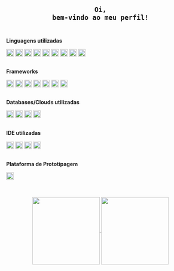 ## <div align="center"><code>Oi, bem-vindo ao meu perfil!</code></div><br>

**Linguagens utilizadas**
 
<div style="display: inline_block">
  <img align="center" height="20px" alt="HTML" src="https://img.shields.io/badge/HTML5-E34F26?style=for-the-badge&logo=html5&logoColor=white">
  <img align="center" height="20px" alt="CSS" src="https://img.shields.io/badge/CSS3-1572B6?style=for-the-badge&logo=css3&logoColor=white">
  <img align="center" height="20px" alt="JavaScript" src="https://img.shields.io/badge/JavaScript-323330?style=for-the-badge&logo=javascript&logoColor=F7DF1E">
  <img align="center" height="20px" alt="Java" src="https://img.shields.io/badge/Java-ED8B00?style=for-the-badge&logo=java&logoColor=white">
  <img align="center" height="20px" alt="Kotlin" src="https://img.shields.io/badge/Kotlin-0095D5?&style=for-the-badge&logo=kotlin&logoColor=white">
  <img align="center" height="20px" alt="Swift" src="https://img.shields.io/badge/Swift-FA7343?style=for-the-badge&logo=swift&logoColor=white">
  <img align="center" height="20px" alt="JSON" src="https://img.shields.io/badge/json-5E5C5C?style=for-the-badge&logo=json&logoColor=white">
  <img align="center" height="20px" alt="C" src="https://img.shields.io/badge/C-00599C?style=for-the-badge&logo=c&logoColor=white">
  <img align="center" height="20px" alt="C++" src="https://img.shields.io/badge/C%2B%2B-00599C?style=for-the-badge&logo=c%2B%2B&logoColor=white">
</div><br>

**Frameworks**

<div style="display: inline_block">
  <img align="center" height="20px" alt="Git" src="https://img.shields.io/badge/Git-F05032?style=for-the-badge&logo=git&logoColor=white">  
  <img align="center" height="20px" alt="Angular" src="https://img.shields.io/badge/Angular-DD0031?style=for-the-badge&logo=angular&logoColor=white">
  <img align="center" height="20px" alt="Chart.js" src="https://img.shields.io/badge/Chart.js-FF6384?style=for-the-badge&logo=chartdotjs&logoColor=white">
  <img align="center" height="20px" alt="Spring" src="https://img.shields.io/badge/Spring-6DB33F?style=for-the-badge&logo=spring&logoColor=white">
  <!-- 
  <img align="center" height="20px" alt="Gradle" src="https://img.shields.io/badge/gradle-02303A?style=for-the-badge&logo=gradle&logoColor=white">
  <img align="center" height="20px" alt="Maven" src="https://img.shields.io/badge/apache_maven-C71A36?style=for-the-badge&logo=apachemaven&logoColor=white">
  -->
  <img align="center" height="20px" alt="Postman" src="https://img.shields.io/badge/Postman-FF6C37?style=for-the-badge&logo=Postman&logoColor=white">
  <img align="center" height="20px" alt="PowerShell" src="https://img.shields.io/badge/PowerShell-5391FE?style=for-the-badge&logo=PowerShell&logoColor=white">
  <img align="center" height="20px" alt="Docker" src="https://img.shields.io/badge/Docker-2CA5E0?style=for-the-badge&logo=docker&logoColor=white">
</div><br>

**Databases/Clouds utilizadas**

<div style="display: inline_block">
  <img align="center" height="20px" alt="MySQL" src="https://img.shields.io/badge/MySQL-00000F?style=for-the-badge&logo=mysql&logoColor=white">
  <img align="center" height="20px" alt="PostgreSQL" src="https://img.shields.io/badge/PostgreSQL-316192?style=for-the-badge&logo=postgresql&logoColor=white">
  <img align="center" height="20px" alt="MicrosoftSQL" src="https://img.shields.io/badge/Microsoft%20SQL%20Sever-CC2927?style=for-the-badge&logo=microsoft%20sql%20server&logoColor=white">
  <img align="center" height="20px" alt="Azure" src="https://img.shields.io/badge/microsoft%20azure-0089D6?style=for-the-badge&logo=microsoft-azure&logoColor=white">
</div><br>

**IDE utilizadas**

<div style="display: inline_block">
  <img align="center" height="20px" alt="VSCode" src="https://img.shields.io/badge/Visual_Studio_Code-0078D4?style=for-the-badge&logo=visual%20studio%20code&logoColor=white">
  <img align="center" height="20px" alt="Intellij" src="https://img.shields.io/badge/IntelliJIDEA-000000.svg?style=for-the-badge&logo=intellij-idea&logoColor=white">
  <img align="center" height="20px" alt="Xcode" src="https://img.shields.io/badge/Xcode-007ACC?style=for-the-badge&logo=Xcode&logoColor=white">
  <img align="center" height="20px" alt="Arduino IDE" src="https://img.shields.io/badge/Arduino_IDE-00979D?style=for-the-badge&logo=arduino&logoColor=white">
</div><br>

**Plataforma de Prototipagem**

<div style="display: inline_block">
  <img align="center" height="20px" alt="Arduino" src="https://img.shields.io/badge/Arduino-00979D?style=for-the-badge&logo=Arduino&logoColor=white">
</div>

##

<br>
<div align="center">
<a href="https://github.com/matheusncodello">
  <img height="180em" align="center" src="https://github-readme-stats.vercel.app/api/top-langs/?username=matheusncodello&title_color=b7bebe&icon_color=0329AB&text_color=e8eaea&bg_color=171515&hide_langs_below=1" />
</a>
<a href="https://github.com/matheusncodello">
  <img height="180em" align="center" src="https://github-readme-stats.vercel.app/api?username=matheusncodello&&show_icons=true&title_color=b7bebe&icon_color=0329AB&text_color=e8eaea&bg_color=171515" />
</a>
</div>

<!-- <code></code> -->

<!-- 
<div style="display: inline_block">
  <img align="center" alt="" src="">
</div><br>
-->
